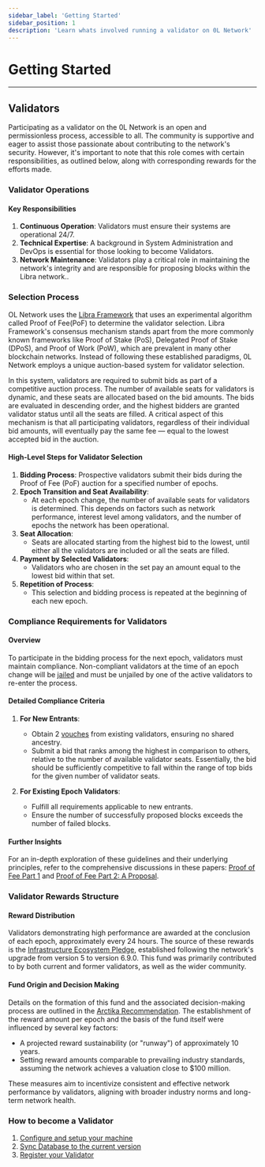 ```yaml
---
sidebar_label: 'Getting Started'
sidebar_position: 1
description: 'Learn whats involved running a validator on 0L Network'
---
```

# Getting Started
---

## Validators

Participating as a validator on the 0L Network is an open and permissionless process, accessible to all. The community is supportive and eager to assist those passionate about contributing to the network's security. However, it's important to note that this role comes with certain responsibilities, as outlined below, along with corresponding rewards for the efforts made.

### Validator Operations

#### Key Responsibilities
1. **Continuous Operation**: Validators must ensure their systems are operational 24/7.
2. **Technical Expertise**: A background in System Administration and DevOps is essential for those looking to become Validators.
3. **Network Maintenance**: Validators play a critical role in maintaining the network's integrity and are responsible for proposing blocks within the Libra network.. 

### Selection Process
OL Network uses the [Libra Framework](https://github.com/0LNetworkCommunity/libra-framework) that uses an experimental algorithm called Proof of Fee(PoF) to determine the validator selection. Libra Framework's consensus mechanism stands apart from the more commonly known frameworks like Proof of Stake (PoS), Delegated Proof of Stake (DPoS), and Proof of Work (PoW), which are prevalent in many other blockchain networks. Instead of following these established paradigms, 0L Network employs a unique auction-based system for validator selection.

In this system, validators are required to submit bids as part of a competitive auction process. The number of available seats for validators is dynamic, and these seats are allocated based on the bid amounts. The bids are evaluated in descending order, and the highest bidders are granted validator status until all the seats are filled. A critical aspect of this mechanism is that all participating validators, regardless of their individual bid amounts, will eventually pay the same fee — equal to the lowest accepted bid in the auction.

#### High-Level Steps for Validator Selection

1. **Bidding Process**: Prospective validators submit their bids during the Proof of Fee (PoF) auction for a specified number of epochs.
2. **Epoch Transition and Seat Availability**: 
    - At each epoch change, the number of available seats for validators is determined. This depends on factors such as network performance, interest level among validators, and the number of epochs the network has been operational.
3. **Seat Allocation**:
    - Seats are allocated starting from the highest bid to the lowest, until either all the validators are included or all the seats are filled.
4. **Payment by Selected Validators**:
    - Validators who are chosen in the set pay an amount equal to the lowest bid within that set.
5. **Repetition of Process**:
    - This selection and bidding process is repeated at the beginning of each new epoch.

### Compliance Requirements for Validators

#### Overview
To participate in the bidding process for the next epoch, validators must maintain compliance. Non-compliant validators at the time of an epoch change will be [jailed](/tools/txs/validator#manage-jail-operations) and must be unjailed by one of the active validators to re-enter the process.

#### Detailed Compliance Criteria

1. **For New Entrants**:
   - Obtain 2 [vouches](/tools/txs/validator#manage-vouching-operations) from existing validators, ensuring no shared ancestry.
   - Submit a bid that ranks among the highest in comparison to others, relative to the number of available validator seats. Essentially, the bid should be sufficiently competitive to fall within the range of top bids for the given number of validator seats.

2. **For Existing Epoch Validators**:
   - Fulfill all requirements applicable to new entrants.
   - Ensure the number of successfully proposed blocks exceeds the number of failed blocks.

#### Further Insights
For an in-depth exploration of these guidelines and their underlying principles, refer to the comprehensive discussions in these papers: [Proof of Fee Part 1](https://0l.network/2022/10/15/proof-of-fee-part-1/) and [Proof of Fee Part 2: A Proposal](https://0l.network/2022/10/20/proof-of-fee-part-2-a-proposal/).

### Validator Rewards Structure

#### Reward Distribution
Validators demonstrating high performance are awarded at the conclusion of each epoch, approximately every 24 hours. The source of these rewards is the [Infrastructure Ecosystem Pledge](https://0l.network/2022/10/11/proposal-2210-8-infrastructure-escrow-funding/), established following the network's upgrade from version 5 to version 6.9.0. This fund was primarily contributed to by both current and former validators, as well as the wider community.

#### Fund Origin and Decision Making
Details on the formation of this fund and the associated decision-making process are outlined in the [Arctika Recommendation](https://0l.network/2023/05/23/team-arctika-recommendation/). The establishment of the reward amount per epoch and the basis of the fund itself were influenced by several key factors:
   - A projected reward sustainability (or "runway") of approximately 10 years.
   - Setting reward amounts comparable to prevailing industry standards, assuming the network achieves a valuation close to $100 million.

These measures aim to incentivize consistent and effective network performance by validators, aligning with broader industry norms and long-term network health. 


### How to become a Validator
1. [Configure and setup your machine](/validators/detailed-instructions)
2. [Sync Database to the current version](/validators/restore)
3. [Register your Validator](/validators/register)
